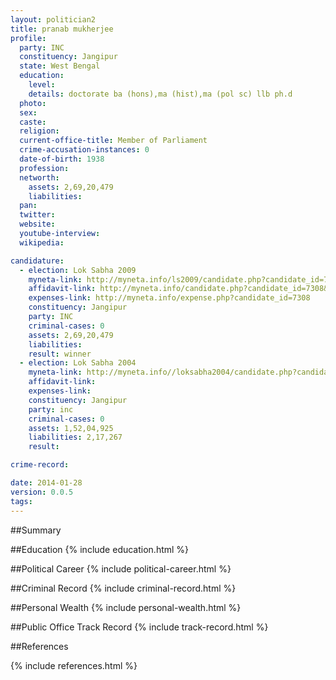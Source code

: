 ```yaml
---
layout: politician2
title: pranab mukherjee
profile: 
  party: INC
  constituency: Jangipur
  state: West Bengal
  education: 
    level: 
    details: doctorate ba (hons),ma (hist),ma (pol sc) llb ph.d
  photo: 
  sex: 
  caste: 
  religion: 
  current-office-title: Member of Parliament
  crime-accusation-instances: 0
  date-of-birth: 1938
  profession: 
  networth: 
    assets: 2,69,20,479
    liabilities: 
  pan: 
  twitter: 
  website: 
  youtube-interview: 
  wikipedia: 

candidature: 
  - election: Lok Sabha 2009
    myneta-link: http://myneta.info/ls2009/candidate.php?candidate_id=7308
    affidavit-link: http://myneta.info/candidate.php?candidate_id=7308&scan=original
    expenses-link: http://myneta.info/expense.php?candidate_id=7308
    constituency: Jangipur 
    party: INC
    criminal-cases: 0
    assets: 2,69,20,479
    liabilities: 
    result: winner 
  - election: Lok Sabha 2004
    myneta-link: http://myneta.info//loksabha2004/candidate.php?candidate_id=5296
    affidavit-link: 
    expenses-link: 
    constituency: Jangipur 
    party: inc
    criminal-cases: 0
    assets: 1,52,04,925
    liabilities: 2,17,267
    result:  

crime-record: 

date: 2014-01-28
version: 0.0.5
tags: 
---
```

##Summary


##Education
{% include education.html %}


##Political Career
{% include political-career.html %}


##Criminal Record
{% include criminal-record.html %}


##Personal Wealth
{% include personal-wealth.html %}


##Public Office Track Record
{% include track-record.html %}


##References


{% include references.html %}